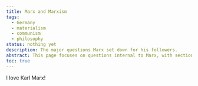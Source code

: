 ```yaml
---
title: Marx and Marxism
tags:
  - Germany
  - materialism
  - communism
  - philosophy
status: nothing yet
description: The major questions Marx set down for his followers.
abstract: This page focuses on questions internal to Marx, with sections introducing important topics that will be explored on their own pages
toc: true
---
```


I love Karl Marx!
